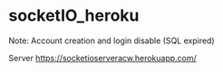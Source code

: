 # socketIO_heroku

Note:
Account creation and login disable (SQL expired)

Server https://socketioserveracw.herokuapp.com/
